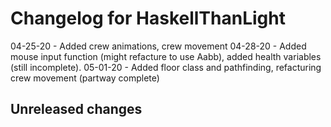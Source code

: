 # Changelog for HaskellThanLight

04-25-20 - Added crew animations, crew movement
04-28-20 - Added mouse input function (might refacture to use Aabb), added health variables (still incomplete).
05-01-20 - Added floor class and pathfinding, refacturing crew movement (partway complete)

## Unreleased changes
